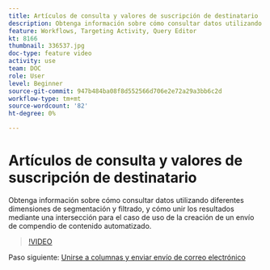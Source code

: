 ```yaml
---
title: Artículos de consulta y valores de suscripción de destinatario
description: Obtenga información sobre cómo consultar datos utilizando diferentes dimensiones de segmentación y filtrado, y cómo unir los resultados mediante una intersección para el caso de uso de la creación de un envío de compendio de contenido automatizado.
feature: Workflows, Targeting Activity, Query Editor
kt: 8166
thumbnail: 336537.jpg
doc-type: feature video
activity: use
team: DOC
role: User
level: Beginner
source-git-commit: 947b484ba08f8d552566d706e2e72a29a3bb6c2d
workflow-type: tm+mt
source-wordcount: '82'
ht-degree: 0%

---
```



# Artículos de consulta y valores de suscripción de destinatario

Obtenga información sobre cómo consultar datos utilizando diferentes dimensiones de segmentación y filtrado, y cómo unir los resultados mediante una intersección para el caso de uso de la creación de un envío de compendio de contenido automatizado.

>[!VIDEO](https://video.tv.adobe.com/v/336537?quality=12)

Paso siguiente: [Unirse a columnas y enviar envío de correo electrónico](/help/tutorial-use-soap-apis/join-columns-and-send-automated-email-delivery.md)
